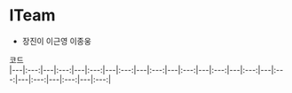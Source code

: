 # ITeam

- 장진이 이근영 이종웅


코드  
|---|:---:|---|:---:|---|:---:|---|:---:|---|:---:|---|:---:|---|:---:|---|:---:|---|:---:|---|:---:|---|:---:|---|:---:|
